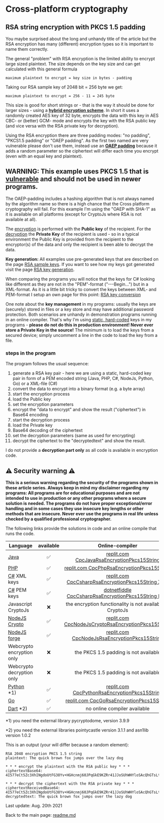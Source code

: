 # Cross-platform cryptography

## RSA string encryption with PKCS 1.5 padding

You maybe surprised about the long and unhandy title of the article but the RSA encryption has many (different) encryption types so it is important to name them correctly.

The general "problem" with RSA encryption is the limited ability to encrypt large sized plaintext. The size depends on the key size and can get calculated with this general formula

```plaintext
maximum plaintext to encrypt = key size in bytes - padding
```
Taking our RSA sample key of 2048 bit = 256 byte we get:

```plaintext
maximum plaintext to encrypt = 256 - 11 = 245 byte
```

This size is good for short strings or - that is the way it should be done for larger sizes - using a [**hybrid encryption scheme**](rsa_aes_hybrid_encryption_string.md). In short it uses a randomly created AES key of 32 byte, encrypts the data with this key in AES CBC- or (better) GCM- mode and encrypts the key with the RSA public key (and vice versa with the RSA private key for decryption).

Using the RSA encryption there are three padding modes: "no padding", "PKCS1.5 padding" or "OAEP padding". As the first two named are very vulnerable please don't use them, instead use an [**OAEP padding**](rsa_encryption_oaep_sha1.md) because it adds a random parameter so the ciphertext will differ each time you encrypt (even with an equal key and plaintext).

## **WARNING: This example uses PKCS 1.5 that is <u>vulnerable</u> and should not be used in newer programs.**

The OAEP-padding includes a hashing algorithm that is not always named by the algorithm name so there is a high chance that the Cross platform cryptography will fail. For this example I'm using the "OAEP with SHA-1" as it is available on all platforms (except for CryptoJs where RSA is not available at all). 

The <u>encryption</u> is performed with the **Public key** of the recipient. For the <u>decryption</u> the **Private Key** of the recipient is used - so in a typical environment the Public Key is provided from the recipient to the encryptor(s) of the data and only the recipient is been able to decrypt the data.

**Key generation:** All examples use pre-generated keys that are described on the page [RSA sample keys](rsa_sample_keypair.md). If you want to see how my keys got generated visit the page [RSA key generation](rsa_key_generation.md). 

When comparing the programs you will notice that the keys for C# looking like different as they are not in the "PEM"-format ("---Begin...") but in a XML-format. As it is a little bit tricky to convert the keys between XML- and PEM-format I setup an own page for this point: [RSA  key conversion](rsa_key_conversion.md)

One note about the **key management** in my programs: usually the keys are (securely) stored in files or a key store and may have additional password protection. Both scenarios are unhandy in demonstration programs running in an online compiler. That's why I'm using <u>static, hard-coded</u> keys in my programs - **please do not do this in production environment! Never ever store a Private Key in the source!** The minimum is to load the keys from a secured device; simply uncomment a line in the code to load the key from a file.

### steps in the program

The program follows the usual sequence:
1. generate a RSA key pair - here we are using a static, hard-coded key pair in form of a PEM encoded string (Java, PHP, C#, NodeJs, Python, Go) or a XML-file (C#)
2. convert the data to encrypt into a binary format (e.g. a byte array)
3. start the encryption process
4. load the Public key
5. set the encryption parameters
6. encrypt the "data to encrypt" and show the result ("ciphertext") in Base64 encoding
7. start the decryption process
8. load the Private key
9. Base64 decoding of the ciphertext
10. set the decryption parameters (same as used for encrypting)
11. decrypt the ciphertext to the "decryptedtext" and show the result.

I do not provide a **decryption part only** as all code is available in encryption code.

## :warning: Security warning :warning:

**This is a serious warning regarding the security of the programs shown in these article series.  Always keep in mind my disclaimer regarding my programs: All programs are for educational purposes and are not intended to use in production or any other programs where a  secure solution is needed. The programs do not have proper exceptional/error handling and in some cases they use insecure key lengths or other methods that are insecure. Never ever use the programs in real life unless checked by a qualified professional cryptographer.**

The following links provide the solutions in code and an online compile that runs the code.

| Language | available | Online-compiler
| ------ | :---: | :----: |
| [Java](../RsaEncryptionPkcs15String/RsaEncryptionPkcs15.java) | :white_check_mark: | [replit.com CpcJavaRsaEncryptionPkcs15String](https://replit.com/@javacrypto/CpcJavaRsaEncryptionPkcs15String/)
| [PHP](../RsaEncryptionPkcs15String/RsaEncryptionPkcs15.php) | :white_check_mark: | [replit.com CpcPhpRsaEncryptionPkcs15String](https://replit.com/@javacrypto/CpcPhpRsaEncryptionPkcs15String#main.php/)
| [C#](../RsaEncryptionPkcs15String/RsaEncryptionPkcs15Xml.cs) XML keys | :white_check_mark: | [replit.com CpcCsharpRsaEncryptionPkcs15String XML](https://replit.com/@javacrypto/CpcCsharpRsaEncryptionPkcs15String#main.cs/)
| [C#](../RsaEncryptionPkcs15String/RsaEncryptionPkcs15Pem.cs) PEM keys | :white_check_mark: | [dotnetfiddle CpcCsharpRsaEncryptionPkcs15String PEM](https://dotnetfiddle.net/vHMU1k/)
| Javascript CryptoJs | :x: | the encryption functionality is not available in CryptoJs
| [NodeJS Crypto](../RsaEncryptionPkcs15String/RsaEncryptionPkcs15NodeJsCrypto.js) | :white_check_mark: | [replit.com CpcNodeJsCryptoRsaEncryptionPkcs15String](https://replit.com/@javacrypto/CpcNodeJsCryptoRsaEncryptionPkcs15String#index.js/)
| [NodeJS forge](../RsaEncryptionPkcs15String/RsaEncryptionPkcs15NodeJs.js) | :white_check_mark: | [replit.com CpcNodeJsRsaEncryptionPkcs15String](https://replit.com/@javacrypto/CpcNodeJsRsaEncryptionPkcs15String#index.js/)
| Webcrypto encryption only | :x: | the PKCS 1.5 padding is not available
| Webcrypto decryption only | :x: | the PKCS 1.5 padding is not available
| [Python](../RsaEncryptionPkcs15String/RsaEncryptionPkcs15.py) *1) | :white_check_mark: | [replit.com CpcPythonRsaEncryptionPkcs15String](https://replit.com/@javacrypto/CpcPythonRsaEncryptionPkcs15String/#main.py)
| [Go](../RsaEncryptionPkcs15String/RsaEncryptionPkcs15.go) | :white_check_mark: | [replit.com CpcGoRsaEncryptionPkcs15String](https://replit.com/@javacrypto/CpcGoRsaEncryptionPkcs15String/#main.go/)
| [Dart](../RsaEncryptionPkcs15String/RsaEncryptionPkcs15.dart) *2) | :white_check_mark: | no online compiler available

*1) you need the external library pycryptodome, version 3.9.9

*2) you need the external libraries pointycastle version 3.1.1 and asn1lib version 1.0.2

This is an output (your will differ because a random element):

```plaintext
RSA 2048 encryption PKCS 1.5 string
plaintext: The quick brown fox jumps over the lazy dog

* * * encrypt the plaintext with the RSA public key * * *
ciphertextBase64: 4I577eCt5Zc3XhINgdoUtFG38Yv+HGHcnmj60JPqGkE9KZRr41JJoSUhWHYloSAcQhGTsLtqYlJWnijgHBZGzYhML19KpuQhwQmYPDDQW5CBEm6cgRwMu1Qx+wpbQUVtrTyGRn1OltasXTWS0MEUzfz2awwIDscbr75geTfpiIW51WBmDqVveTmWi9vDBoHlvW71sfhUvyKXRvsxZpw0jdT5BhbSmdlPHLwBS6NwrSDmwOqGSqx+3iicwtJSxJZot2yfG+WRGM3tW0bB/eyFFWiDkvh+U80jvzgf2uNjDSKSDKBlxwMNOCIffrv2iniDRciEJbLeSN1OMfqbE9/N8w==

* * * decrypt the ciphertext with the RSA private key * * *
ciphertextReceivedBase64: 4I577eCt5Zc3XhINgdoUtFG38Yv+HGHcnmj60JPqGkE9KZRr41JJoSUhWHYloSAcQhGTsLtqYlJWnijgHBZGzYhML19KpuQhwQmYPDDQW5CBEm6cgRwMu1Qx+wpbQUVtrTyGRn1OltasXTWS0MEUzfz2awwIDscbr75geTfpiIW51WBmDqVveTmWi9vDBoHlvW71sfhUvyKXRvsxZpw0jdT5BhbSmdlPHLwBS6NwrSDmwOqGSqx+3iicwtJSxJZot2yfG+WRGM3tW0bB/eyFFWiDkvh+U80jvzgf2uNjDSKSDKBlxwMNOCIffrv2iniDRciEJbLeSN1OMfqbE9/N8w==
decryptedtext: The quick brown fox jumps over the lazy dog

```

Last update: Aug. 20th 2021

Back to the main page: [readme.md](../readme.md)